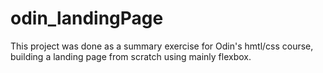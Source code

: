 # odin_landingPage
This project was done as a summary exercise for Odin's hmtl/css course, building a landing page from scratch using mainly flexbox. 
